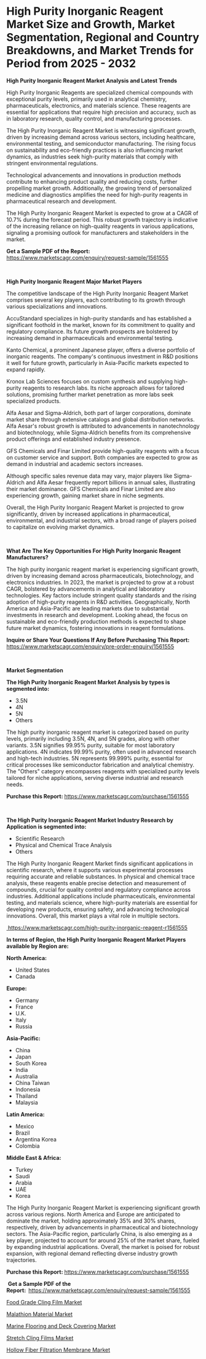 <p><h1>High Purity Inorganic Reagent Market Size and Growth, Market Segmentation, Regional and Country Breakdowns, and Market Trends for Period from 2025 -  2032</h1></p><p><strong>High Purity Inorganic Reagent Market Analysis and Latest Trends</strong></p>
<p><p>High Purity Inorganic Reagents are specialized chemical compounds with exceptional purity levels, primarily used in analytical chemistry, pharmaceuticals, electronics, and materials science. These reagents are essential for applications that require high precision and accuracy, such as in laboratory research, quality control, and manufacturing processes.</p><p>The High Purity Inorganic Reagent Market is witnessing significant growth, driven by increasing demand across various sectors, including healthcare, environmental testing, and semiconductor manufacturing. The rising focus on sustainability and eco-friendly practices is also influencing market dynamics, as industries seek high-purity materials that comply with stringent environmental regulations. </p><p>Technological advancements and innovations in production methods contribute to enhancing product quality and reducing costs, further propelling market growth. Additionally, the growing trend of personalized medicine and diagnostics amplifies the need for high-purity reagents in pharmaceutical research and development.</p><p>The High Purity Inorganic Reagent Market is expected to grow at a CAGR of 10.7% during the forecast period. This robust growth trajectory is indicative of the increasing reliance on high-quality reagents in various applications, signaling a promising outlook for manufacturers and stakeholders in the market.</p></p>
<p><strong>Get a Sample PDF of the Report:&nbsp;</strong> <a href="https://www.marketscagr.com/enquiry/request-sample/1561555?utm_campaign=1166&utm_medium=2&utm_source=Github&utm_content=ia&utm_term=02042025&utm_id=high-purity-inorganic-reagent">https://www.marketscagr.com/enquiry/request-sample/1561555</a></p>
<p>&nbsp;</p>
<p><strong>High Purity Inorganic Reagent Major Market Players</strong></p>
<p><p>The competitive landscape of the High Purity Inorganic Reagent Market comprises several key players, each contributing to its growth through various specializations and innovations. </p><p>AccuStandard specializes in high-purity standards and has established a significant foothold in the market, known for its commitment to quality and regulatory compliance. Its future growth prospects are bolstered by increasing demand in pharmaceuticals and environmental testing.</p><p>Kanto Chemical, a prominent Japanese player, offers a diverse portfolio of inorganic reagents. The company's continuous investment in R&D positions it well for future growth, particularly in Asia-Pacific markets expected to expand rapidly.</p><p>Kronox Lab Sciences focuses on custom synthesis and supplying high-purity reagents to research labs. Its niche approach allows for tailored solutions, promising further market penetration as more labs seek specialized products.</p><p>Alfa Aesar and Sigma-Aldrich, both part of larger corporations, dominate market share through extensive catalogs and global distribution networks. Alfa Aesar's robust growth is attributed to advancements in nanotechnology and biotechnology, while Sigma-Aldrich benefits from its comprehensive product offerings and established industry presence.</p><p>GFS Chemicals and Finar Limited provide high-quality reagents with a focus on customer service and support. Both companies are expected to grow as demand in industrial and academic sectors increases.</p><p>Although specific sales revenue data may vary, major players like Sigma-Aldrich and Alfa Aesar frequently report billions in annual sales, illustrating their market dominance. GFS Chemicals and Finar Limited are also experiencing growth, gaining market share in niche segments.</p><p>Overall, the High Purity Inorganic Reagent Market is projected to grow significantly, driven by increased applications in pharmaceutical, environmental, and industrial sectors, with a broad range of players poised to capitalize on evolving market dynamics.</p></p>
<p>&nbsp;</p>
<p><strong>What Are The Key Opportunities For High Purity Inorganic Reagent Manufacturers?</strong></p>
<p><p>The high purity inorganic reagent market is experiencing significant growth, driven by increasing demand across pharmaceuticals, biotechnology, and electronics industries. In 2023, the market is projected to grow at a robust CAGR, bolstered by advancements in analytical and laboratory technologies. Key factors include stringent quality standards and the rising adoption of high-purity reagents in R&D activities. Geographically, North America and Asia-Pacific are leading markets due to substantial investments in research and development. Looking ahead, the focus on sustainable and eco-friendly production methods is expected to shape future market dynamics, fostering innovations in reagent formulations.</p></p>
<p><strong>Inquire or Share Your Questions If Any Before Purchasing This Report:</strong> <a href="https://www.marketscagr.com/enquiry/pre-order-enquiry/1561555?utm_campaign=1166&utm_medium=2&utm_source=Github&utm_content=ia&utm_term=02042025&utm_id=high-purity-inorganic-reagent">https://www.marketscagr.com/enquiry/pre-order-enquiry/1561555</a></p>
<p>&nbsp;</p>
<p><strong>Market Segmentation</strong></p>
<p><strong>The High Purity Inorganic Reagent Market Analysis by types is segmented into:</strong></p>
<p><ul><li>3.5N</li><li>4N</li><li>5N</li><li>Others</li></ul></p>
<p><p>The high purity inorganic reagent market is categorized based on purity levels, primarily including 3.5N, 4N, and 5N grades, along with other variants. 3.5N signifies 99.95% purity, suitable for most laboratory applications. 4N indicates 99.99% purity, often used in advanced research and high-tech industries. 5N represents 99.999% purity, essential for critical processes like semiconductor fabrication and analytical chemistry. The "Others" category encompasses reagents with specialized purity levels tailored for niche applications, serving diverse industrial and research needs.</p></p>
<p><strong>Purchase this Report:&nbsp;</strong><a href="https://www.marketscagr.com/purchase/1561555?utm_campaign=1166&utm_medium=2&utm_source=Github&utm_content=ia&utm_term=02042025&utm_id=high-purity-inorganic-reagent">https://www.marketscagr.com/purchase/1561555</a></p>
<p>&nbsp;</p>
<p><strong>The High Purity Inorganic Reagent Market Industry Research by Application is segmented into:</strong></p>
<p><ul><li>Scientific Research</li><li>Physical and Chemical Trace Analysis</li><li>Others</li></ul></p>
<p><p>The High Purity Inorganic Reagent Market finds significant applications in scientific research, where it supports various experimental processes requiring accurate and reliable substances. In physical and chemical trace analysis, these reagents enable precise detection and measurement of compounds, crucial for quality control and regulatory compliance across industries. Additional applications include pharmaceuticals, environmental testing, and materials science, where high-purity materials are essential for developing new products, ensuring safety, and advancing technological innovations. Overall, this market plays a vital role in multiple sectors.</p></p>
<p><a href="https://www.marketscagr.com/high-purity-inorganic-reagent-r1561555?utm_campaign=1166&utm_medium=2&utm_source=Github&utm_content=ia&utm_term=02042025&utm_id=high-purity-inorganic-reagent">&nbsp;https://www.marketscagr.com/high-purity-inorganic-reagent-r1561555</a></p>
<p><strong>In terms of Region, the High Purity Inorganic Reagent Market Players available by Region are:</strong></p>
<p>
    <p> <strong> North America: </strong>
        <ul>
            <li>United States</li>
            <li>Canada</li>
        </ul>
        </p> 
    <p> <strong> Europe: </strong>
        <ul>
            <li>Germany</li>
            <li>France</li>
            <li>U.K.</li>
            <li>Italy</li>
            <li>Russia</li>
        </ul>
        </p> 
    <p> <strong> Asia-Pacific: </strong>
        <ul>
            <li>China</li>
            <li>Japan</li>
            <li>South Korea</li>
            <li>India</li>
            <li>Australia</li>
            <li>China Taiwan</li>
            <li>Indonesia</li>
            <li>Thailand</li>
            <li>Malaysia</li>
        </ul>
        </p> 
    <p> <strong> Latin America: </strong>
        <ul>
            <li>Mexico</li>
            <li>Brazil</li>
            <li>Argentina Korea</li>
            <li>Colombia</li>
        </ul>
        </p> 
    <p> <strong> Middle East & Africa: </strong>
        <ul>
            <li>Turkey</li>
            <li>Saudi</li>
            <li>Arabia</li>
            <li>UAE</li>
            <li>Korea</li>
        </ul>
    </p>
    </p>
<p><p>The High Purity Inorganic Reagent Market is experiencing significant growth across various regions. North America and Europe are anticipated to dominate the market, holding approximately 35% and 30% shares, respectively, driven by advancements in pharmaceutical and biotechnology sectors. The Asia-Pacific region, particularly China, is also emerging as a key player, projected to account for around 25% of the market share, fueled by expanding industrial applications. Overall, the market is poised for robust expansion, with regional demand reflecting diverse industry growth trajectories.</p></p>
<p><strong>Purchase this Report: </strong><a href="https://www.marketscagr.com/purchase/1561555?utm_campaign=1166&utm_medium=2&utm_source=Github&utm_content=ia&utm_term=02042025&utm_id=high-purity-inorganic-reagent">https://www.marketscagr.com/purchase/1561555</a></p>
<p>&nbsp;<strong>Get a Sample PDF of the Report:&nbsp;&nbsp;</strong><a href="https://www.marketscagr.com/enquiry/request-sample/1561555?utm_campaign=1166&utm_medium=2&utm_source=Github&utm_content=ia&utm_term=02042025&utm_id=high-purity-inorganic-reagent">https://www.marketscagr.com/enquiry/request-sample/1561555</a></p>
<p><strong></strong></p>
<p><p><a href="https://github.com/ocambdidarhz/Market-Research-Report-List-1/blob/main/food-grade-cling-film-market.md?utm_campaign=1166&utm_medium=2&utm_source=Github&utm_content=ia&utm_term=02042025&utm_id=high-purity-inorganic-reagent">Food Grade Cling Film Market</a></p><p><a href="https://github.com/efialiurca/Market-Research-Report-List-1/blob/main/malathion-material-market.md?utm_campaign=1166&utm_medium=2&utm_source=Github&utm_content=ia&utm_term=02042025&utm_id=high-purity-inorganic-reagent">Malathion Material Market</a></p><p><a href="https://github.com/oshodikurc/Market-Research-Report-List-1/blob/main/marine-flooring-and-deck-covering-market.md?utm_campaign=1166&utm_medium=2&utm_source=Github&utm_content=ia&utm_term=02042025&utm_id=high-purity-inorganic-reagent">Marine Flooring and Deck Covering Market</a></p><p><a href="https://github.com/aslinalirey9/Market-Research-Report-List-1/blob/main/stretch-cling-films-market.md?utm_campaign=1166&utm_medium=2&utm_source=Github&utm_content=ia&utm_term=02042025&utm_id=high-purity-inorganic-reagent">Stretch Cling Films Market</a></p><p><a href="https://github.com/ajegiobitsa/Market-Research-Report-List-1/blob/main/hollow-fiber-filtration-membrane-market.md?utm_campaign=1166&utm_medium=2&utm_source=Github&utm_content=ia&utm_term=02042025&utm_id=high-purity-inorganic-reagent">Hollow Fiber Filtration Membrane Market</a></p></p>